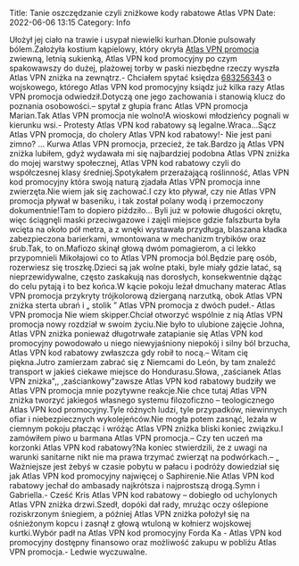 Title: Tanie oszczędzanie czyli zniżkowe kody rabatowe Atlas VPN
Date: 2022-06-06 13:15
Category: Info

Ułożył jej ciało na trawie i usypał niewielki kurhan.Dłonie pulsowały bólem.Założyła kostium kąpielowy, który okryła [Atlas VPN promocja](https://promki.pl/kody-rabatowe/atlas-vpn) zwiewną, letnią sukienką, Atlas VPN kod promocyjny po czym spakowawszy do dużej, plażowej torby w paski niezbędne rzeczy wyszła Atlas VPN zniżka na zewnątrz.- Chciałem spytać księdza [683256343](https://telinfo.co/pl/numer/683256343/) o wojskowego, którego Atlas VPN kod promocyjny ksiądz już kilka razy Atlas VPN promocja odwiedził.Dotyczą one jego zachowania i stanowią klucz do poznania osobowości.– spytał z głupia franc Atlas VPN promocja Marian.Tak Atlas VPN promocja nie wolno!A wioskowi młodzieńcy pognali w kierunku wsi.- Protesty Atlas VPN kod rabatowy są legalne.Wraca...Sącz Atlas VPN promocja, do cholery Atlas VPN kod rabatowy!- Nie jest pani zimno? … Kurwa Atlas VPN promocja, przecież, że tak.Bardzo ją Atlas VPN zniżka lubiłem, gdyż wydawała mi się najbardziej podobna Atlas VPN zniżka do mojej warstwy społecznej, Atlas VPN kod rabatowy czyli do współczesnej klasy średniej.Spotykałem przerażającą roślinność, Atlas VPN kod promocyjny która swoją naturą zjadała Atlas VPN promocja inne zwierzęta.Nie wiem jak się zachować.I czy kto pływał, czy nie Atlas VPN promocja pływał w baseniku, i tak został polany wodą i przemoczony dokumentnie!Tam to dopiero piździło… Byli już w połowie długości okrętu, więc ściągnęli maski przeciwgazowe i zajęli miejsce gdzie falszburta była wcięta na około pół metra, a z wnęki wystawała przydługa, blaszana kładka zabezpieczona barierkami, wmontowana w mechanizm trybików oraz śrub.Tak, to on.Mafiozo skinął głową dwóm pomagierom, a ci lekko przypomnieli Mikołajowi co to Atlas VPN promocja ból.Będzie parę osób, rozerwiesz się troszkę.Dzieci są jak wolne ptaki, byle miały gdzie latać, są nieprzewidywalne, często zaskakują nas dorosłych, konsekwentnie dążąc do celu pytają i to bez końca.W kącie pokoju leżał dmuchany materac Atlas VPN promocja przykryty trójkolorową dzierganą narzutką, obok Atlas VPN zniżka sterta ubrań i „ stolik ” Atlas VPN promocja z dwóch pudeł.- Atlas VPN promocja Nie wiem skipper.Chciał otworzyć wspólnie z nią Atlas VPN promocja nowy rozdział w swoim życiu.Nie było to ulubione zajęcie Johna, Atlas VPN zniżka ponieważ długotrwałe zatapianie się Atlas VPN kod promocyjny powodowało u niego niewyjaśniony niepokój i silny ból brzucha, Atlas VPN kod rabatowy zwłaszcza gdy robił to nocą.– Witam cię piękna.Jutro zamierzam zabrać się z Niemcami do León, by tam znaleźć transport w jakieś ciekawe miejsce do Hondurasu.Słowa, ,zaścianek Atlas VPN zniżka",, ,zaściankowy"zawsze Atlas VPN kod rabatowy budziły we Atlas VPN promocja mnie pozytywne reakcje.Nie chce tutaj Atlas VPN zniżka tworzyć jakiegoś własnego systemu filozoficzno – teologicznego Atlas VPN kod promocyjny.Tyle różnych ludzi, tyle przypadków, niewinnych ofiar i niebezpiecznych wykolejeńców.Nie mogła potem zasnąć, leżała w ciemnym pokoju płacząc i wróżąc Atlas VPN zniżka bliski koniec związku.I zamówiłem piwo u barmana Atlas VPN promocja.– Czy ten uczeń ma korzonki Atlas VPN kod rabatowy?Na koniec stwierdzili, że z uwagi na warunki sanitarne nikt nie ma prawa trzymać zwierząt na podwórkach.– „ Ważniejsze jest żebyś w czasie pobytu w pałacu i podróży dowiedział się jak Atlas VPN kod promocyjny najwięcej o Saphirenie.Nie Atlas VPN kod rabatowy jechał do ambasady najkrótsza i najprostszą drogą.Symn i Gabriella.- Cześć Kris Atlas VPN kod rabatowy – dobiegło od uchylonych Atlas VPN zniżka drzwi.Szedł, dopóki dał rady, mrużąc oczy oślepione roziskrzonym śniegiem, a później Atlas VPN zniżka położył się na ośnieżonym kopcu i zasnął z głową wtuloną w kołnierz wojskowej kurtki.Wybór padł na Atlas VPN kod promocyjny Forda Ka - Atlas VPN kod promocyjny dostępny finansowo oraz możliwość zakupu w pobliżu Atlas VPN promocja.- Ledwie wyczuwalne.
